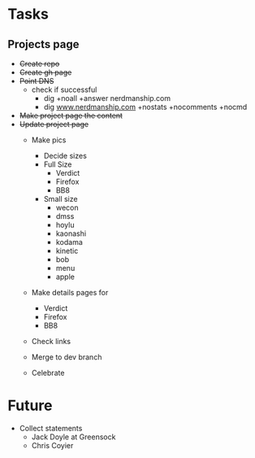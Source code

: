 # Tasks
## Projects page

* ~~Create repo~~
* ~~Create gh page~~
* ~~Point DNS~~
  * check if successful
    * dig +noall +answer nerdmanship.com
    * dig www.nerdmanship.com +nostats +nocomments +nocmd
* ~~Make project page the content~~
* ~~Update project page~~
  * Make pics
    * Decide sizes
    * Full Size
      * Verdict
      * Firefox
      * BB8
    * Small size
      * wecon
      * dmss
      * hoylu
      * kaonashi
      * kodama
      * kinetic
      * bob
      * menu
      * apple
  * Make details pages for
    * Verdict
    * Firefox
    * BB8
  * Check links

  * Merge to dev branch
  * Celebrate














# Future
* Collect statements
  * Jack Doyle at Greensock
  * Chris Coyier